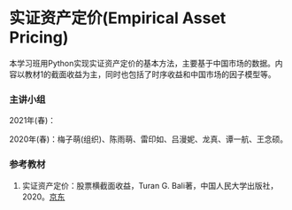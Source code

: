 # 实证资产定价(Empirical Asset Pricing)

本学习班用Python实现实证资产定价的基本方法，主要基于中国市场的数据。内容以教材1的截面收益为主，同时也包括了时序收益和中国市场的因子模型等。



### 主讲小组

2021年(春)：

2020年(春)：梅子萌(组织)、陈雨萌、雷印如、吕漫妮、龙真、谭一航、王念硕。



### 参考教材

1. 实证资产定价：股票横截面收益，Turan G. Bali著，中国人民大学出版社，2020。[京东](https://item.jd.com/12616137.html)

